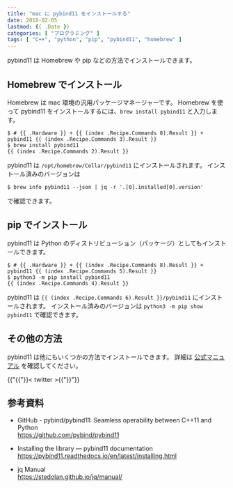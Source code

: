 ```yaml
---
title: "mac に pybind11 をインストールする"
date: 2018-02-05
lastmod: {{ .Date }}
categories: [ "プログラミング" ]
tags: [ "C++", "python", "pip", "pybind11", "homebrew" ]
---
```


pybind11 は Homebrew や pip などの方法でインストールできます。

## Homebrew でインストール

Homebrew は mac 環境の汎用パッケージマネージャーです。
Homebrew を使って pybind11 をインストールするには、`brew install pybind11` と入力します。

```console
$ # {{ .Hardware }} + {{ (index .Recipe.Commands 8).Result }} + pybind11 {{ (index .Recipe.Commands 3).Result }}
$ brew install pybind11
{{ (index .Recipe.Commands 2).Result }}
```

pybind11 は `/opt/homebrew/Cellar/pybind11` にインストールされます。
インストール済みのバージョンは

```
$ brew info pybind11 --json | jq -r '.[0].installed[0].version'
```
で確認できます。

## pip でインストール

pybind11 は Python のディストリビューション（パッケージ）としてもインストールできます。

```console
$ # {{ .Hardware }} + {{ (index .Recipe.Commands 8).Result }} + pybind11 {{ (index .Recipe.Commands 5).Result }}
$ python3 -m pip install pybind11
{{ (index .Recipe.Commands 4).Result }}
```

pybind11 は `{{ (index .Recipe.Commands 6).Result }}/pybind11` にインストールされます。
インストール済みのバージョンは `python3 -m pip show pybind11` で確認できます。

## その他の方法

pybind11 は他にもいくつかの方法でインストールできます。
詳細は [公式マニュアル](https://pybind11.readthedocs.io/en/latest/installing.html) を確認してください。

{{"{{"}}< twitter >{{"}}"}}

## 参考資料
- GitHub - pybind/pybind11: Seamless operability between C++11 and Python<br />
  <span style="word-break: break-all;">
  https://github.com/pybind/pybind11
  </span>

- Installing the library &mdash; pybind11  documentation<br />
  <span style="word-break: break-all;">
  https://pybind11.readthedocs.io/en/latest/installing.html
  </span>

- jq Manual<br />
  <span style="word-break: break-all;">
  https://stedolan.github.io/jq/manual/
  </span>
